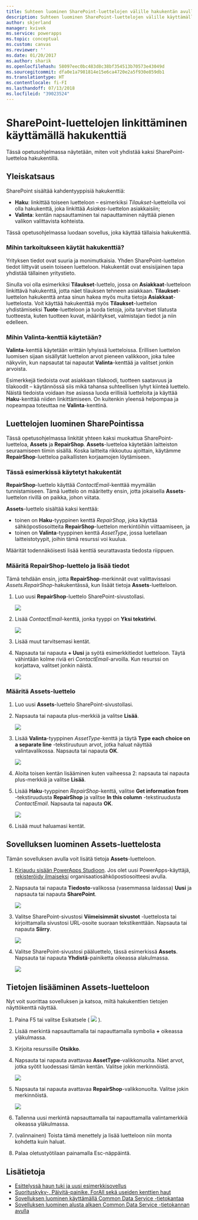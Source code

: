 ```yaml
---
title: Suhteen luominen SharePoint-luettelojen välille hakukentän avulla | Microsoft Docs
description: Suhteen luominen SharePoint-luettelojen välille käyttämällä hakukenttää.
author: skjerland
manager: kvivek
ms.service: powerapps
ms.topic: conceptual
ms.custom: canvas
ms.reviewer: ''
ms.date: 01/20/2017
ms.author: sharik
ms.openlocfilehash: 58097eec0bc483d8c38bf354513b70573e43049d
ms.sourcegitcommit: dfa0e1a7981814e15e6ca4720e2a5f930e859db1
ms.translationtype: HT
ms.contentlocale: fi-FI
ms.lasthandoff: 07/13/2018
ms.locfileid: "39023524"
---
```

# <a name="how-to-link-sharepoint-lists-using-lookup-fields"></a>SharePoint-luettelojen linkittäminen käyttämällä hakukenttiä
Tässä opetusohjelmassa näytetään, miten voit yhdistää kaksi SharePoint-luetteloa hakukentillä.

## <a name="overview"></a>Yleiskatsaus
SharePoint sisältää kahdentyyppisiä hakukenttiä:

* **Haku**: linkittää toiseen luetteloon – esimerkiksi *Tilaukset*-luettelolla voi olla hakukenttä, joka linkittää *Asiakas*-luettelon asiakkaisiin;
* **Valinta**: kentän napsauttaminen tai napauttaminen näyttää pienen valikon valittavista kohteista.

Tässä opetusohjelmassa luodaan sovellus, joka käyttää tällaisia hakukenttiä.

### <a name="what-do-you-use-lookup-fields-for"></a>Mihin tarkoitukseen käytät hakukenttiä?
Yrityksen tiedot ovat suuria ja monimutkaisia. Yhden SharePoint-luettelon tiedot liittyvät usein toiseen luetteloon. Hakukentät ovat ensisijainen tapa yhdistää tällainen yritystieto.

Sinulla voi olla esimerkiksi **Tilaukset**-luettelo, jossa on **Asiakkaat**-luetteloon linkittävä hakukenttä, jotta näet tilauksen tehneen asiakkaan. **Tilaukset**-luettelon hakukenttä antaa sinun hakea myös muita tietoja **Asiakkaat**-luettelosta. Voit käyttää hakukenttää myös **Tilaukset**-luettelon yhdistämiseksi **Tuote**-luetteloon ja tuoda tietoja, joita tarvitset tilatusta tuotteesta, kuten tuotteen kuvat, määritykset, valmistajan tiedot ja niin edelleen.

### <a name="what-are-choice-fields-used-for"></a>Mihin Valinta-kenttiä käytetään?
**Valinta**-kenttiä käytetään erittäin lyhyissä luetteloissa. Erillisen luettelon luomisen sijaan sisällytät luettelon arvot pieneen valikkoon, joka tulee näkyviin, kun napsautat tai napautat **Valinta**-kenttää ja valitset jonkin arvoista.

Esimerkkejä tiedoista ovat asiakkaan tilakoodi, tuotteen saatavuus ja tilakoodit – käytännössä siis mikä tahansa suhteellisen lyhyt kiinteä luettelo. Näistä tiedoista voidaan itse asiassa luoda erillisiä luetteloita ja käyttää **Haku**-kenttää niiden linkittämiseen. On kuitenkin yleensä helpompaa ja nopeampaa toteuttaa ne **Valinta**-kenttinä.

## <a name="create-the-lists-in-sharepoint"></a>Luettelojen luominen SharePointissa
Tässä opetusohjelmassa linkität yhteen kaksi muokattua SharePoint-luetteloa, **Assets** ja **RepairShop**. **Assets**-luetteloa käytetään laitteiston seuraamiseen tiimin sisällä. Koska laitteita rikkoutuu ajoittain, käytämme **RepairShop**-luetteloa paikallisten korjaamojen löytämiseen.

### <a name="the-lookup-fields-used-in-this-example"></a>Tässä esimerkissä käytetyt hakukentät
**RepairShop**-luettelo käyttää *ContactEmail*-kenttää myymälän tunnistamiseen. Tämä luettelo on määritetty ensin, jotta jokaisella **Assets**-luettelon rivillä on paikka, johon viitata.

**Assets**-luettelo sisältää kaksi kenttää:

* toinen on **Haku**-tyyppinen kenttä *RepairShop*, joka käyttää sähköpostiosoitteita **RepairShop**-luettelon merkintöihin viittaamiseen, ja
* toinen on **Valinta**-tyyppinen kenttä *AssetType*, jossa luetellaan laitteistotyypit, joihin tämä resurssi voi kuulua.

Määrität todennäköisesti lisää kenttiä seurattavasta tiedosta riippuen.

### <a name="define-the-repairshop-list-and-add-data"></a>Määritä RepairShop-luettelo ja lisää tiedot
Tämä tehdään ensin, jotta **RepairShop**-merkinnät ovat valittavissasi *Assets.RepairShop*-hakukentässä, kun lisäät tietoja **Assets**-luetteloon.

1. Luo uusi **RepairShop**-luettelo SharePoint-sivustollasi.

    ![](./media/sharepoint-lookup-fields/new-list.png)

2. Lisää *ContactEmail*-kenttä, jonka tyyppi on **Yksi tekstirivi**.

    ![](./media/sharepoint-lookup-fields/add-email-field.png)

3. Lisää muut tarvitsemasi kentät.

4. Napsauta tai napauta **+ Uusi** ja syötä esimerkkitiedot luetteloon. Täytä vähintään kolme riviä eri *ContactEmail*-arvoilla. Kun resurssi on korjattava, valitset jonkin näistä.

    ![](./media/sharepoint-lookup-fields/add-repair-shops.png)

### <a name="define-the-assets-list"></a>Määritä Assets-luettelo
1. Luo uusi **Assets**-luettelo SharePoint-sivustollasi.

2. Napsauta tai napauta plus-merkkiä ja valitse **Lisää**.

    ![](./media/sharepoint-lookup-fields/choose-more-type.png)

3. Lisää **Valinta**-tyyppinen *AssetType*-kenttä ja täytä **Type each choice on a separate line** -tekstiruutuun arvot, jotka haluat näyttää valintavalikossa. Napsauta tai napauta **OK**.

    ![](./media/sharepoint-lookup-fields/define-choice-column.png)

4. Aloita toisen kentän lisääminen kuten vaiheessa 2: napsauta tai napauta plus-merkkiä ja valitse **Lisää**.

5. Lisää **Haku**-tyyppinen *RepairShop*-kenttä, valitse **Get information from** -tekstiruudusta **RepairShop** ja valitse **In this column** -tekstiruudusta *ContactEmail*. Napsauta tai napauta **OK**.

    ![](./media/sharepoint-lookup-fields/setup-lookup-column.png)

6. Lisää muut haluamasi kentät.

## <a name="create-an-app-from-the-assets-list"></a>Sovelluksen luominen Assets-luettelosta
Tämän sovelluksen avulla voit lisätä tietoja **Assets**-luetteloon.

1. [Kirjaudu sisään PowerApps Studioon](http://web.powerapps.com). Jos olet uusi PowerApps-käyttäjä, [rekisteröidy ilmaiseksi](https://powerapps.microsoft.com) organisaatiosähköpostiosoitteesi avulla.

2. Napsauta tai napauta **Tiedosto**-valikossa (vasemmassa laidassa) **Uusi** ja napsauta tai napauta **SharePoint**.

    ![](./media/sharepoint-lookup-fields/create-app.png)

1. Valitse SharePoint-sivustosi **Viimeisimmät sivustot** -luettelosta tai kirjoittamalla sivustosi URL-osoite suoraan tekstikenttään. Napsauta tai napauta **Siirry**.

    ![](./media/sharepoint-lookup-fields/choose-sharepoint-site.png)

1. Valitse SharePoint-sivustosi pääluettelo, tässä esimerkissä **Assets**. Napsauta tai napauta **Yhdistä**-painiketta oikeassa alakulmassa.

    ![](./media/sharepoint-lookup-fields/choose-main-list.png)


## <a name="add-data-to-the-assets-list"></a>Tietojen lisääminen Assets-luetteloon
Nyt voit suorittaa sovelluksen ja katsoa, miltä hakukenttien tietojen näyttökenttä näyttää.

1. Paina F5 tai valitse Esikatsele ( ![](./media/sharepoint-lookup-fields/preview.png) ).

2. Lisää merkintä napsauttamalla tai napauttamalla symbolia **+** oikeassa yläkulmassa.

3. Kirjoita resurssille **Otsikko**.

4. Napsauta tai napauta avattavaa **AssetType**-valikkonuolta. Näet arvot, jotka syötit luodessasi tämän kentän. Valitse jokin merkinnöistä.

    ![](./media/sharepoint-lookup-fields/fill-asset-type-3.png)

5. Napsauta tai napauta avattavaa **RepairShop**-valikkonuolta. Valitse jokin merkinnöistä.

    ![](./media/sharepoint-lookup-fields/fill-repair-shop-3.png)

6. Tallenna uusi merkintä napsauttamalla tai napauttamalla valintamerkkiä oikeassa yläkulmassa.

7. (valinnainen) Toista tämä menettely ja lisää luetteloon niin monta kohdetta kuin haluat.

8. Palaa oletustyötilaan painamalla Esc-näppäintä.

## <a name="for-more-information"></a>Lisätietoja
* [Esittelyssä haun tuki ja uusi esimerkkisovellus](https://powerapps.microsoft.com/blog/support-for-lookups/)
* [Suorituskyky-, Päivitä-painike, ForAll sekä useiden kenttien haut](https://powerapps.microsoft.com/blog/performance-refresh-forall-multiple-field-lookups-531/)
* [Sovelluksen luominen käyttämällä Common Data Service -tietokantaa](data-platform-create-app.md)
* [Sovelluksen luominen alusta alkaen Common Data Service -tietokannan avulla](data-platform-create-app-scratch.md)
